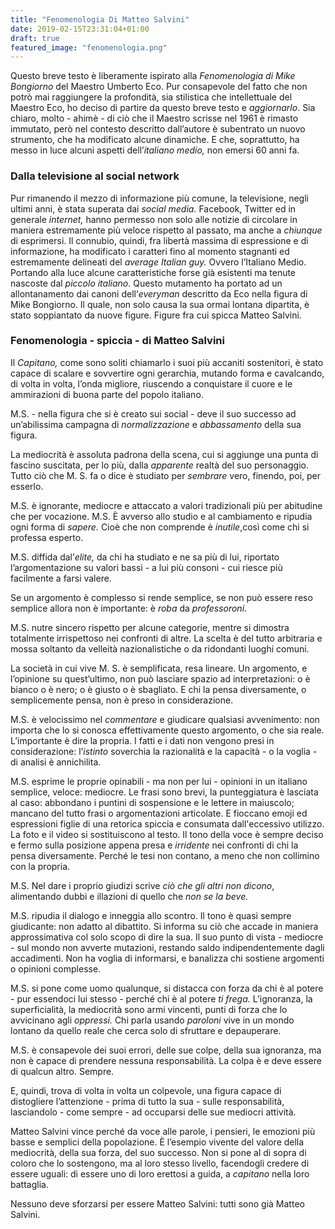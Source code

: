 ```yaml
---
title: "Fenomenologia Di Matteo Salvini"
date: 2019-02-15T23:31:04+01:00
draft: true
featured_image: "fenomenologia.png"
---
```


Questo breve testo è liberamente ispirato alla _Fenomenologia di Mike Bongiorno_ del Maestro Umberto Eco. 
Pur consapevole del fatto che non potrò mai raggiungere la profondità, sia stilistica che intellettuale del Maestro Eco, ho deciso di partire da questo breve testo e _aggiornarlo_. 
Sia chiaro, molto - ahimè - di ciò che il Maestro scrisse nel 1961 è rimasto immutato, però nel contesto descritto dall’autore è subentrato un nuovo strumento, che ha modificato alcune dinamiche. E che, soprattutto, ha messo in luce alcuni aspetti dell’_italiano medio,_ non emersi 60 anni fa. 

### Dalla televisione al social network
Pur rimanendo il mezzo di informazione più comune, la televisione, negli ultimi anni, è stata superata dai _social media._ Facebook, Twitter ed in generale _internet,_ hanno permesso non solo alle notizie di circolare in maniera estremamente più veloce rispetto al passato, ma anche a _chiunque_ di esprimersi. 
Il connubio, quindi, fra libertà massima di espressione e di informazione, ha modificato i caratteri fino al momento stagnanti ed estremamente delineati del _average Italian guy._ Ovvero l’Italiano Medio.  Portando alla luce alcune caratteristiche forse già esistenti ma tenute nascoste dal _piccolo italiano_.
Questo mutamento ha portato ad un allontanamento dai canoni dell’_everyman_ descritto da Eco nella figura di Mike Bongiorno. Il quale, non solo causa la sua ormai lontana dipartita, è stato soppiantato da nuove figure. 
Figure fra cui spicca Matteo Salvini. 

### Fenomenologia - spiccia - di Matteo Salvini
Il _Capitano,_ come sono soliti chiamarlo i suoi più accaniti sostenitori,  è stato capace di scalare e sovvertire ogni gerarchia, mutando forma e cavalcando, di volta in volta, l’onda migliore, riuscendo a conquistare il cuore e le ammirazioni di buona parte del popolo italiano. 

M.S. - nella figura che si è creato sui social - deve il suo successo ad un’abilissima campagna di _normalizzazione_ e _abbassamento_ della sua figura.

La mediocrità è assoluta padrona della scena, cui si aggiunge una punta di fascino suscitata, per lo più, dalla _apparente_ realtà del suo personaggio. Tutto ciò che M. S. fa o dice è studiato per _sembrare_ vero, finendo, poi, per esserlo. 

M.S. è ignorante, mediocre e attaccato a valori tradizionali più per abitudine che per vocazione. M.S. È avverso allo studio e al cambiamento e ripudia ogni forma di _sapere._ Cioè che non comprende è _inutile_,così come chi si professa esperto. 

M.S. diffida dal’_elite,_ da chi ha studiato e ne sa più di lui, riportato l’argomentazione su valori bassi - a lui più consoni - cui riesce più facilmente a farsi valere. 

Se un argomento è complesso si rende semplice, se non può essere reso semplice allora non è importante: è _roba_ da _professoroni_. 

M.S. nutre sincero rispetto per alcune categorie, mentre si dimostra totalmente irrispettoso nei confronti di altre. La scelta è del tutto arbitraria e mossa soltanto da velleità nazionalistiche o da ridondanti luoghi comuni. 

La società in cui vive M. S. è semplificata, resa lineare. Un argomento, e l’opinione su quest’ultimo, non può lasciare spazio ad interpretazioni: o è bianco o è nero; o è giusto o è sbagliato. E chi la pensa diversamente, o semplicemente pensa, non è preso in considerazione. 

M.S. è velocissimo nel _commentare_ e 
giudicare qualsiasi avvenimento: non importa che lo si conosca effettivamente questo argomento, o che sia reale. L’importante è dire la propria. I fatti e i dati non vengono presi in considerazione: l’_istinto_ soverchia la razionalità e la capacità - o la voglia - di analisi è annichilita. 

M.S. esprime le proprie opinabili - ma non per lui - opinioni in un italiano semplice, veloce: mediocre. Le frasi sono brevi, la punteggiatura è lasciata al caso: abbondano i puntini di sospensione e le lettere in maiuscolo; mancano del tutto frasi o argomentazioni articolate. E fioccano emoji ed espressioni figlie di una retorica spiccia e consumata dall'eccessivo utilizzo. La foto e il video si sostituiscono al testo. Il tono della voce è sempre deciso e fermo sulla posizione appena presa e _irridente_ nei confronti di chi la pensa diversamente. Perché le tesi non contano, a meno che non collimino con la propria.

M.S. Nel dare i proprio giudizi scrive _ciò che gli altri non dicono_, alimentando dubbi e illazioni di quello che _non se la beve._

M.S. ripudia il dialogo e inneggia allo scontro. Il tono è quasi sempre giudicante: non adatto al dibattito. Si informa su ciò che accade in maniera approssimativa col solo scopo di dire la sua. Il suo punto di vista - mediocre - sul mondo non avverte mutazioni, restando saldo indipendentemente dagli accadimenti. Non ha voglia di informarsi, e banalizza chi sostiene argomenti o opinioni complesse. 

M.S. si pone come uomo qualunque, si distacca con forza da chi è al potere - pur essendoci lui stesso - perché chi è al potere _ti frega._
L’ignoranza, la superficialità, la mediocrità sono armi vincenti, punti di forza che lo avvicinano agli _oppressi._ Chi parla usando _paroloni_ vive in un mondo lontano da quello reale che cerca solo di sfruttare e depauperare. 

M.S. è consapevole dei suoi errori, delle sue colpe, della sua ignoranza, ma non è capace di prendere nessuna responsabilità. La colpa è e deve essere di qualcun altro. Sempre. 

E, quindi, trova di volta in volta un colpevole, una figura capace di distogliere l’attenzione - prima di tutto la sua - sulle responsabilità, lasciandolo - come sempre - ad occuparsi delle sue mediocri attività.


Matteo Salvini vince perché da voce alle parole, i pensieri, le emozioni più basse e  semplici della popolazione. 
È l’esempio vivente del valore della mediocrità, della sua forza, del suo successo. Non si pone al di sopra di coloro che lo sostengono, ma al loro stesso livello, facendogli credere di essere uguali: di essere uno di loro erettosi a guida, a _capitano_ nella loro battaglia. 

Nessuno deve sforzarsi per essere Matteo Salvini: tutti sono già Matteo Salvini. 